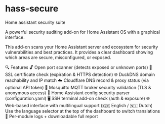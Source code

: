 # hass-secure
Home assistant security suite


A powerful security auditing add-on for Home Assistant OS with a graphical interface.

This add-on scans your Home Assistant server and ecosystem for security vulnerabilities and best practices. It provides a clear dashboard showing which areas are secure, misconfigured, or exposed.

🔍 Features
🔓 Open port scanner (detects exposed or unknown ports)
🔐 SSL certificate check (expiration & HTTPS detection)
🌐 DuckDNS domain reachability and IP match
☁️ Cloudflare DNS record & proxy status (via optional API token)
📡 Mosquitto MQTT broker security validation (TLS & anonymous access)
🧩 Home Assistant config security parser (configuration.yaml)
🖥️ SSH terminal add-on check (auth & exposure)
🌐 Web-based interface with multilingual support (🇬🇧 English / 🇳🇱 Dutch)
Use the language selector at the top of the dashboard to switch translations
📝 Per-module logs + downloadable full report
